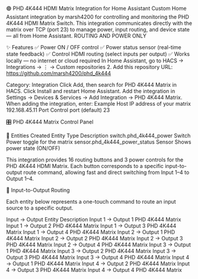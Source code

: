 

🟣 PHD 4K444 HDMI Matrix Integration for Home Assistant
Custom Home Assistant integration by marsh4200 for controlling and monitoring the PHD 4K444 HDMI Matrix Switch.
This integration communicates directly with the matrix over TCP (port 23) to manage power, input routing, and device state — all from Home Assistant.
 ROUTING AND POWER ONLY
 
✨ Features
✅ Power ON / OFF control
✅ Power status sensor (real-time state feedback)
✅ Control HDMI routing (select inputs per output)
✅ Works locally — no internet or cloud required
In Home Assistant, go to HACS → Integrations → ⋮ → Custom repositories 
2. Add this repository URL: https://github.com/marsh4200/phd_4k444

Category: Integration
Click Add, then search for PHD 4K444 Matrix in HACS.
Click Install and restart Home Assistant.
Add the integration in Settings → Devices & Services → Add Integration → PHD 4K444 Matrix.
When adding the integration, enter:  Example Host	IP address of your matrix	192.168.45.11
Port	Control port (default)	23

🎛️ PHD 4K444 Matrix Control Panel

🧠 Entities Created
Entity	Type	Description
switch.phd_4k444_power	Switch	Power toggle for the matrix
sensor.phd_4k444_power_status	Sensor	Shows power state (ON/OFF)

This integration provides 16 routing buttons and 3 power controls for the PHD 4K444 HDMI Matrix.
Each button corresponds to a specific input-to-output route command, allowing fast and direct switching from Input 1–4 to Output 1–4.

🔹 Input-to-Output Routing

Each entity below represents a one-touch command to route an input source to a specific output.

Input → Output	Entity Description
Input 1 → Output 1	PHD 4K444 Matrix
Input 1 → Output 2	PHD 4K444 Matrix
Input 1 → Output 3	PHD 4K444 Matrix
Input 1 → Output 4	PHD 4K444 Matrix
Input 2 → Output 1	PHD 4K444 Matrix
Input 2 → Output 2	PHD 4K444 Matrix
Input 2 → Output 3	PHD 4K444 Matrix
Input 2 → Output 4	PHD 4K444 Matrix
Input 3 → Output 1	PHD 4K444 Matrix
Input 3 → Output 2	PHD 4K444 Matrix
Input 3 → Output 3	PHD 4K444 Matrix
Input 3 → Output 4	PHD 4K444 Matrix
Input 4 → Output 1	PHD 4K444 Matrix
Input 4 → Output 2	PHD 4K444 Matrix
Input 4 → Output 3	PHD 4K444 Matrix
Input 4 → Output 4	PHD 4K444 Matrix
